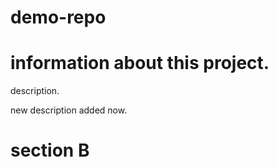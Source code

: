 # demo-repo

# information about this project.

description.

new description added now.


# section B

